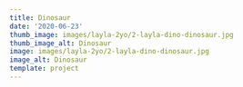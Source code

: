 ```yaml
---
title: Dinosaur
date: '2020-06-23'
thumb_image: images/layla-2yo/2-layla-dino-dinosaur.jpg
thumb_image_alt: Dinosaur
image: images/layla-2yo/2-layla-dino-dinosaur.jpg
image_alt: Dinosaur
template: project
---
```

